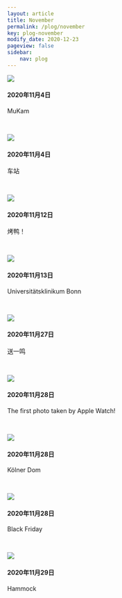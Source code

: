 ```yaml
---
layout: article
title: November
permalink: /plog/november
key: plog-november
modify_date: 2020-12-23
pageview: false
sidebar:
    nav: plog
---
```


<!--more-->

<div class="card">
  <div class="card__image">
    <img class="image" src="https://github.com/Yuleii/Yuleii.github.io/raw/master/pictures/plog_pics/november/20201104_1.JPG"/>
  </div>
  <div class="card__content">
    <div class="card__header">
      <h4>2020年11月4日</h4>
    </div>
    <p>
      MuKam
  </div>
</div>


&nbsp;

<div class="card">
  <div class="card__image">
    <img class="image" src="https://github.com/Yuleii/Yuleii.github.io/raw/master/pictures/plog_pics/november/20201104_2.JPG"/>
  </div>
  <div class="card__content">
    <div class="card__header">
      <h4>2020年11月4日</h4>
    </div>
    <p>
    车站
    </p>
  </div>
</div>

&nbsp;

<div class="card">
  <div class="card__image">
    <img class="image" src="https://github.com/Yuleii/Yuleii.github.io/raw/master/pictures/plog_pics/november/20201112.JPG"/>
  </div>
  <div class="card__content">
    <div class="card__header">
      <h4>2020年11月12日</h4>
    </div>
    <p>
    烤鸭！
    </p>
  </div>
</div>

&nbsp;

<div class="card">
  <div class="card__image">
    <img class="image" src="https://github.com/Yuleii/Yuleii.github.io/raw/master/pictures/plog_pics/november/20201113.JPG"/>
  </div>
  <div class="card__content">
    <div class="card__header">
      <h4>2020年11月13日</h4>
    </div>
    <p>
    Universitätsklinikum Bonn
    </p>
  </div>
</div>

&nbsp;

<div class="card">
  <div class="card__image">
    <img class="image" src="https://github.com/Yuleii/Yuleii.github.io/raw/master/pictures/plog_pics/november/20201127.JPG"/>
  </div>
  <div class="card__content">
    <div class="card__header">
      <h4>2020年11月27日</h4>
    </div>
    <p>
    送一鸣
    </p>
  </div>
</div>

&nbsp;

<div class="card">
  <div class="card__image">
    <img class="image" src="https://github.com/Yuleii/Yuleii.github.io/raw/master/pictures/plog_pics/november/20201128_1.JPG"/>
  </div>
  <div class="card__content">
    <div class="card__header">
      <h4>2020年11月28日</h4>
    </div>
    <p>
    The first photo taken by Apple Watch!
    </p>
  </div>
</div>

&nbsp;

<div class="card">
  <div class="card__image">
    <img class="image" src="https://github.com/Yuleii/Yuleii.github.io/raw/master/pictures/plog_pics/november/20201128_2.JPG"/>
  </div>
  <div class="card__content">
    <div class="card__header">
      <h4>2020年11月28日</h4>
    </div>
    <p>
    Kölner Dom
    </p>
  </div>
</div>

&nbsp;

<div class="card">
  <div class="card__image">
    <img class="image" src="https://github.com/Yuleii/Yuleii.github.io/raw/master/pictures/plog_pics/november/20201128_3.JPG"/>
  </div>
  <div class="card__content">
    <div class="card__header">
      <h4>2020年11月28日</h4>
    </div>
    <p>
    Black Friday
    </p>
  </div>
</div>

&nbsp;

<div class="card">
  <div class="card__image">
    <img class="image" src="https://github.com/Yuleii/Yuleii.github.io/raw/master/pictures/plog_pics/november/20201129.JPG"/>
  </div>
  <div class="card__content">
    <div class="card__header">
      <h4>2020年11月29日</h4>
    </div>
    <p>
    Hammock
    </p>
  </div>
</div>
